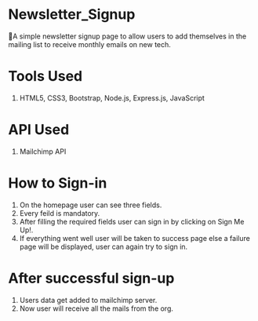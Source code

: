 # Newsletter_Signup
📰A simple newsletter signup page to allow users to add themselves in the mailing list to receive monthly emails on new tech.

# Tools Used
1. HTML5, CSS3, Bootstrap, Node.js, Express.js, JavaScript

# API Used
1. Mailchimp API

# How to Sign-in
1. On the homepage user can see three fields.
2. Every feild is mandatory.
3. After filling the required fields user can sign in by clicking on Sign Me Up!.
4. If everything went well user will be taken to success page else a failure page will be displayed, user can again try to sign in.

# After successful sign-up
1. Users data get added to mailchimp server.
2. Now user will receive all the mails from the org.
